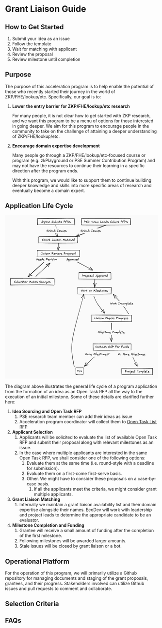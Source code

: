 # Grant Liaison Guide

## How to Get Started

1. Submit your idea as an issue
2. Follow the template
3. Wait for matching with applicant
4. Review the proposal
5. Review milestone until completion

## Purpose

The purpose of this acceleration program is to help enable the potential of
those who recently started their journey in the world of ZKP/FHE/lookup/etc.
Specifically, our goal is to:

1. **Lower the entry barrier for ZKP/FHE/lookup/etc research**

    For many people, it is not clear how to get started with ZKP research, and
    we want this program to be a menu of options for those interested in going
    deeper. We aim for this program to encourage people in the community to
    take on the challenge of attaining a deeper understanding of ZKP/FHE/lookup/etc.

2. **Encourage domain expertise development**

    Many people go through a ZKP/FHE/lookup/etc-focused course or program (e.g.
    zkPlayground or PSE Summer Contribution Program) and may not have the
    resources to continue their learning in a specific direction after the
    program ends.

    With this program, we would like to support them to continue building
    deeper knowledge and skills into more specific areas of research and
    eventually become a domain expert.

## Application Life Cycle

![lifecycle.png](../Image/lifecycle.jpeg)

The diagram above illustrates the general life cycle of a program application
from the formation of an idea as an Open Task RFP all the way to the execution
of an initial milestone. Some of these details are clarified further here:

1. **Idea Sourcing and Open Task RFP**
    1. PSE research team member can add their ideas as issue
    2. Acceleration program coordinator will collect them to [Open Task List RFP](./Open-Task-RFP-List.md)
2. **Applicant Selection**
    1. Applicants will be solicited to evaluate the list of available Open Task
    RFP and submit their proposal along with relevant milestones as an issue.
    2. In the case where multiple applicants are interested in the same Open
    Task RFP, we shall consider one of the following options:
        1. Evaluate them at the same time (i.e. round-style with a deadline for submission).
        2. Evaluate them on a first-come first-serve basis.
        3. Other. We might have to consider these proposals on a case-by-case basis.
            1. If all the applicants meet the criteria, we might consider grant
            multiple applicants.
3. **Grant Liaison Matching**
    1. Internally we maintain a grant liaison availability list and their
    domain expertise alongside their names. EcoDev will work with leadership
    and project leads to determine the appropriate candidate to be an evaluator.
4. **Milestone Completion and Funding**
    1. Grantee will receive a small amount of funding after the completion of
    the first milestone.
    2. Following milestones will be awarded larger amounts.
    3. Stale issues will be closed by grant liaison or a bot.

## Operational Platform

For the operation of this program, we will primarily utilize a Github repository
for managing documents and staging of the grant proposals, grantees, and their
progress. Stakeholders involved can utilize Github issues and pull requests to
comment and collaborate.

## Selection Criteria

## FAQs
